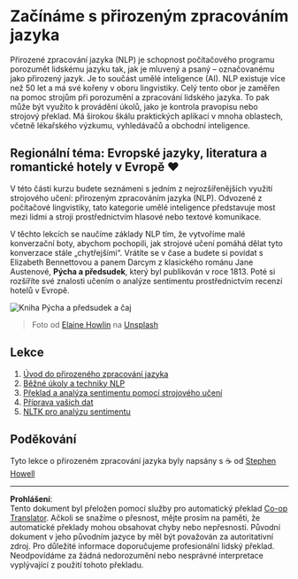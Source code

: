 <!--
CO_OP_TRANSLATOR_METADATA:
{
  "original_hash": "1eb379dc2d0c9940b320732d16083778",
  "translation_date": "2025-09-05T01:20:00+00:00",
  "source_file": "6-NLP/README.md",
  "language_code": "cs"
}
-->
# Začínáme s přirozeným zpracováním jazyka

Přirozené zpracování jazyka (NLP) je schopnost počítačového programu porozumět lidskému jazyku tak, jak je mluvený a psaný – označovanému jako přirozený jazyk. Je to součást umělé inteligence (AI). NLP existuje více než 50 let a má své kořeny v oboru lingvistiky. Celý tento obor je zaměřen na pomoc strojům při porozumění a zpracování lidského jazyka. To pak může být využito k provádění úkolů, jako je kontrola pravopisu nebo strojový překlad. Má širokou škálu praktických aplikací v mnoha oblastech, včetně lékařského výzkumu, vyhledávačů a obchodní inteligence.

## Regionální téma: Evropské jazyky, literatura a romantické hotely v Evropě ❤️

V této části kurzu budete seznámeni s jedním z nejrozšířenějších využití strojového učení: přirozeným zpracováním jazyka (NLP). Odvozené z počítačové lingvistiky, tato kategorie umělé inteligence představuje most mezi lidmi a stroji prostřednictvím hlasové nebo textové komunikace.

V těchto lekcích se naučíme základy NLP tím, že vytvoříme malé konverzační boty, abychom pochopili, jak strojové učení pomáhá dělat tyto konverzace stále „chytřejšími“. Vrátíte se v čase a budete si povídat s Elizabeth Bennettovou a panem Darcym z klasického románu Jane Austenové, **Pýcha a předsudek**, který byl publikován v roce 1813. Poté si rozšíříte své znalosti učením o analýze sentimentu prostřednictvím recenzí hotelů v Evropě.

![Kniha Pýcha a předsudek a čaj](../../../6-NLP/images/p&p.jpg)
> Foto od <a href="https://unsplash.com/@elaineh?utm_source=unsplash&utm_medium=referral&utm_content=creditCopyText">Elaine Howlin</a> na <a href="https://unsplash.com/s/photos/pride-and-prejudice?utm_source=unsplash&utm_medium=referral&utm_content=creditCopyText">Unsplash</a>
  
## Lekce

1. [Úvod do přirozeného zpracování jazyka](1-Introduction-to-NLP/README.md)
2. [Běžné úkoly a techniky NLP](2-Tasks/README.md)
3. [Překlad a analýza sentimentu pomocí strojového učení](3-Translation-Sentiment/README.md)
4. [Příprava vašich dat](4-Hotel-Reviews-1/README.md)
5. [NLTK pro analýzu sentimentu](5-Hotel-Reviews-2/README.md)

## Poděkování 

Tyto lekce o přirozeném zpracování jazyka byly napsány s ☕ od [Stephen Howell](https://twitter.com/Howell_MSFT)

---

**Prohlášení**:  
Tento dokument byl přeložen pomocí služby pro automatický překlad [Co-op Translator](https://github.com/Azure/co-op-translator). Ačkoli se snažíme o přesnost, mějte prosím na paměti, že automatické překlady mohou obsahovat chyby nebo nepřesnosti. Původní dokument v jeho původním jazyce by měl být považován za autoritativní zdroj. Pro důležité informace doporučujeme profesionální lidský překlad. Neodpovídáme za žádná nedorozumění nebo nesprávné interpretace vyplývající z použití tohoto překladu.